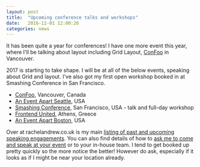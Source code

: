 ```yaml
---
layout: post
title:  "Upcoming conference talks and workshops"
date:   2016-12-01 12:00:26
categories: news
---
```


It has been quite a year for conferences! I have one more event this year, where I'll be talking about layout including Grid Layout, [ConFoo](https://confoo.ca/en/yvr2016) in Vancouver.

2017 is starting to take shape. I will be at all of the below events, speaking about Grid and layout. I've also got my first open workshop booked in at Smashing Conference in San Francisco.

- [ConFoo](https://confoo.ca/en/yvr2016), Vancouver, Canada
- [An Event Apart Seattle](https://aneventapart.com/event/seattle-2017), USA
- [Smashing Conference](https://smashingconf.com/), San Francisco, USA - talk and full-day workshop
- [Frontend United](http://frontendunited.org/), Athens, Greece
- [An Event Apart Boston](https://aneventapart.com/event/boston-2017), USA

Over at rachelandrew.co.uk is my main [listing of past and upcoming speaking engagements](https://rachelandrew.co.uk/speaking). You can also find details of how to [ask me to come and speak at your event](https://rachelandrew.co.uk/about/speaking) or to your in-house team. I tend to get booked up pretty quickly so the more notice the better! However do ask, especially if it looks as if I might be near your location already.
